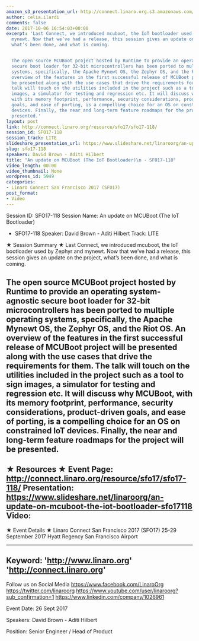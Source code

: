 ```yaml
---
amazon_s3_presentation_url: http://connect.linaro.org.s3.amazonaws.com/sfo17/Presentations/SFO17-118%20-%20mcuboot%20followup.pdf
author: celia.ilardi
comments: false
date: 2017-10-06 16:54:03+00:00
excerpt: 'Last Connect, we introduced mcuboot, the IoT bootloader used by Zephyr and
  mynewt. Now that we’ve had a release, this session gives an update on the project,
  what’s been done, and what is coming.


  The open source MCUBoot project hosted by Runtime to provide an operating system-agnostic
  secure boot loader for 32-bit microcontrollers has been ported to multiple operating
  systems, specifically, the Apache Mynewt OS, the Zephyr OS, and the Riot OS. An
  overview of the features in the first successful release of MCUBoot project will
  be presented along with the use cases that drive the requirements for them. The
  talk will touch on the utilities included in the project such as a tool to sign
  images, a simulator for testing and regression etc. It will discuss why MCUBoot,
  with its memory footprint, performance, security considerations, product-driven
  goals, and ease of porting, is a compelling choice for an OS on constrained IoT
  devices. Finally, the near and long-term feature roadmaps for the project will be
  presented.'
layout: post
link: http://connect.linaro.org/resource/sfo17/sfo17-118/
session_id: SFO17-118
session_track: LITE
slideshare_presentation_url: https://www.slideshare.net/linaroorg/an-update-on-mcuboot-the-iot-bootloader-sfo17118
slug: sfo17-118
speakers: David Brown - Aditi Hilbert
title: "An update on MCUBoot (The IoT Bootloader)\n - SFO17-118"
video_length: 00:00
video_thumbnail: None
wordpress_id: 5949
categories:
- Linaro Connect San Francisco 2017 (SFO17)
post_format:
- Video
---
```


Session ID: SFO17-118
Session Name: An update on MCUBoot (The IoT Bootloader)
 - SFO17-118
Speaker: David Brown - Aditi Hilbert
Track: LITE


★ Session Summary ★
Last Connect, we introduced mcuboot, the IoT bootloader used by Zephyr and mynewt. Now that we’ve had a release, this session gives an update on the project, what’s been done, and what is coming.

The open source MCUBoot project hosted by Runtime to provide an operating system-agnostic secure boot loader for 32-bit microcontrollers has been ported to multiple operating systems, specifically, the Apache Mynewt OS, the Zephyr OS, and the Riot OS. An overview of the features in the first successful release of MCUBoot project will be presented along with the use cases that drive the requirements for them. The talk will touch on the utilities included in the project such as a tool to sign images, a simulator for testing and regression etc. It will discuss why MCUBoot, with its memory footprint, performance, security considerations, product-driven goals, and ease of porting, is a compelling choice for an OS on constrained IoT devices. Finally, the near and long-term feature roadmaps for the project will be presented.
---------------------------------------------------
★ Resources ★
Event Page: http://connect.linaro.org/resource/sfo17/sfo17-118/
Presentation: https://www.slideshare.net/linaroorg/an-update-on-mcuboot-the-iot-bootloader-sfo17118
Video: 
 ---------------------------------------------------

★ Event Details ★
Linaro Connect San Francisco 2017 (SFO17)
25-29 September 2017
Hyatt Regency San Francisco Airport

---------------------------------------------------
Keyword: 
'http://www.linaro.org'
'http://connect.linaro.org'
---------------------------------------------------
Follow us on Social Media
https://www.facebook.com/LinaroOrg
https://twitter.com/linaroorg
https://www.youtube.com/user/linaroorg?sub_confirmation=1
https://www.linkedin.com/company/1026961

Event Date: 26 Sept 2017

Speakers: David Brown - Aditi Hilbert

Position: Senior Engineer / Head of Product
